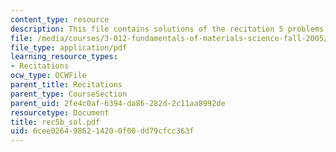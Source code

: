 ```yaml
---
content_type: resource
description: This file contains solutions of the recitation 5 problems.
file: /media/courses/3-012-fundamentals-of-materials-science-fall-2005/6cee0264986214200f00dd79cfcc363f_rec5b_sol.pdf
file_type: application/pdf
learning_resource_types:
- Recitations
ocw_type: OCWFile
parent_title: Recitations
parent_type: CourseSection
parent_uid: 2fe4c0af-6394-da86-282d-2c11aa8992de
resourcetype: Document
title: rec5b_sol.pdf
uid: 6cee0264-9862-1420-0f00-dd79cfcc363f
---
```

